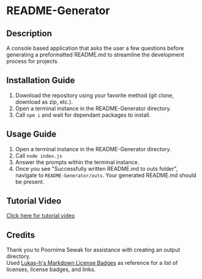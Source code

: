 # README-Generator

## Description
A console based application that asks the user a few questions before generating a preformatted README.md to streamline the development process for projects. 

## Installation Guide

1. Download the repository using your favorite method (git clone, download as zip, etc.).
2. Open a terminal instance in the README-Generator directory.
3. Call ```npm i``` and wait for dependant packages to install.

## Usage Guide

1. Open a terminal instance in the README-Generator directory.
2. Call ```node index.js```
3. Answer the prompts within the terminal instance.
4. Once you see "Successfully written README.md to outs folder", navigate to ```README-Generator/outs```. Your generated README.md should be present.


## Tutorial Video

[Click here for tutorial video](https://youtu.be/897I6fWervk)

## Credits
 Thank you to Poornima Sewak for assistance with creating an output directory.\
 Used [Lukas-h's Markdown License Badges](https://gist.github.com/lukas-h/2a5d00690736b4c3a7ba) as reference for a list of licenses, license badges, and links.